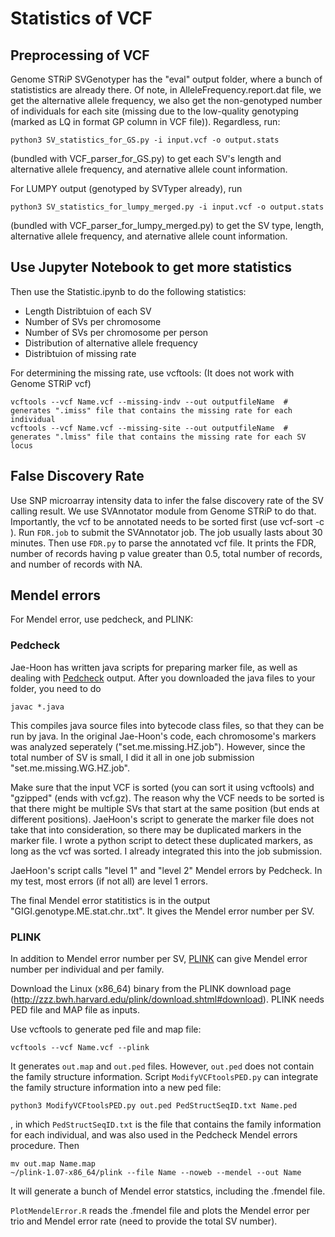 # Statistics of VCF

## Preprocessing of VCF
Genome STRiP SVGenotyper has the "eval" output folder, where a bunch of statististics are already there. Of note, in AlleleFrequency.report.dat file, we get the alternative allele frequency, we also get the non-genotyped number of individuals for each site (missing due to the low-quality genotyping (marked as LQ in format GP column in VCF file)). Regardless, run: 
```
python3 SV_statistics_for_GS.py -i input.vcf -o output.stats
```
(bundled with VCF_parser_for_GS.py) to get each SV's length and alternative allele frequency, and aternative allele count information. 

For LUMPY output (genotyped by SVTyper already), run 
```
python3 SV_statistics_for_lumpy_merged.py -i input.vcf -o output.stats
```
 (bundled with VCF_parser_for_lumpy_merged.py) to get the SV type, length, alternative allele frequency, and aternative allele count information. 

## Use Jupyter Notebook to get more statistics

Then use the Statistic.ipynb to do the following statistics:
* Length Distribtuion of each SV
* Number of SVs per chromosome
* Number of SVs per chromosome per person
* Distribution of alternative allele frequency
* Distribtuion of missing rate

For determining the missing rate, use vcftools: (It does not work with Genome STRiP vcf)
```
vcftools --vcf Name.vcf --missing-indv --out outputfileName  # generates ".imiss" file that contains the missing rate for each individual
vcftools --vcf Name.vcf --missing-site --out outputfileName  # generates ".lmiss" file that contains the missing rate for each SV locus

```

## False Discovery Rate
Use SNP microarray intensity data to infer the false discovery rate of the SV calling result. We use SVAnnotator module from Genome STRiP to do that. 
Importantly, the vcf to be annotated needs to be sorted first (use vcf-sort -c ). 
Run `FDR.job` to submit the SVAnnotator job. The job usually lasts about 30 minutes. 
Then use `FDR.py` to parse the annotated vcf file. It prints the FDR, number of records having p value greater than 0.5, total number of records, and number of records with NA. 

## Mendel errors
For Mendel error, use pedcheck, and PLINK:

### Pedcheck
Jae-Hoon has written java scripts for preparing marker file, as well as dealing with [Pedcheck](https://watson.hgen.pitt.edu/register/docs/pedcheck.html) output.
After you downloaded the java files to your folder, you need to do
```
javac *.java
```
This compiles java source files into bytecode class files, so that they can be run by java. 
In the original Jae-Hoon's code, each chromosome's markers was analyzed seperately  ("set.me.missing.HZ.job"). However, since the total number of SV is small, I did it all in one job submission "set.me.missing.WG.HZ.job". 

Make sure that the input VCF is sorted (you can sort it using vcftools) and "gzipped" (ends with vcf.gz). The reason why the VCF needs to be sorted is that there might be multiple SVs that start at the same position (but ends at different positions). JaeHoon's script to generate the marker file does not take that into consideration, so there may be duplicated markers in the marker file. I wrote a python script to detect these duplicated markers, as long as the vcf was sorted. I already integrated this into the job submission. 

JaeHoon's script calls "level 1" and "level 2" Mendel errors by Pedcheck. In my test, most errors (if not all) are level 1 errors.

The final Mendel error statitistics is in the output "GIGI.genotype.ME.stat.chr..txt". It gives the Mendel error number per SV. 

### PLINK
In addition to Mendel error number per SV, [PLINK](http://zzz.bwh.harvard.edu/plink/) can give Mendel error number per individual and per family. 

Download the Linux (x86_64) binary from the PLINK download page (http://zzz.bwh.harvard.edu/plink/download.shtml#download). PLINK needs PED file and MAP file as inputs. 

Use vcftools to generate ped file and map file:
```
vcftools --vcf Name.vcf --plink
```
It generates `out.map` and `out.ped` files. However, `out.ped` does not contain the family structure information. 
Script `ModifyVCFtoolsPED.py`  can integrate the family structure information into a new ped file:
```
python3 ModifyVCFtoolsPED.py out.ped PedStructSeqID.txt Name.ped
```
, in which `PedStructSeqID.txt` is the file that contains the family information for each individual, and was also used in the Pedcheck Mendel errors procedure. 
Then
```
mv out.map Name.map 
~/plink-1.07-x86_64/plink --file Name --noweb --mendel --out Name
```
It will generate a bunch of Mendel error statstics, including the .fmendel file. 

`PlotMendelError.R` reads the .fmendel file and plots the Mendel error per trio and Mendel error rate (need to provide the total SV number). 

